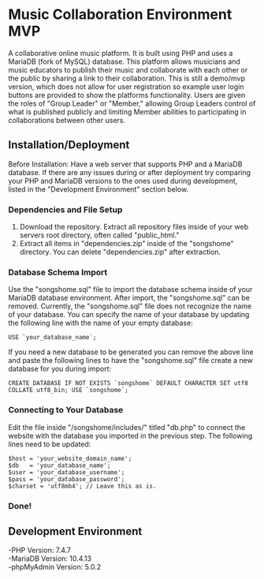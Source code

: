 # Music Collaboration Environment MVP

A collaborative online music platform. It is built using PHP and uses a MariaDB (fork of MySQL) database.
This platform allows musicians and music educators to publish their music and collaborate with each other or the public
by sharing a link to their collaboration. This is still a demo/mvp version, which does not allow for user registration
so example user login buttons are provided to show the platforms functionality. Users are given the roles of
"Group Leader" or "Member," allowing Group Leaders control of what is published publicly and limiting Member abilities
to participating in collaborations between other users.

## Installation/Deployment

Before Installation: Have a web server that supports PHP and a MariaDB database. If there are
any issues during or after deployment try comparing your PHP and MariaDB versions to the ones used during development,
listed in the "Development Environment" section below.

### Dependencies and File Setup
1. Download the repository. Extract all repository files inside of your web servers root directory, often called "public_html."
2. Extract all items in "dependencies.zip" inside of the "songshome" directory. You can delete "dependencies.zip" after extraction.

### Database Schema Import
Use the "songshome.sql" file to import the database schema inside of your MariaDB database environment. After import, the "songshome.sql"
can be removed. Currently, the "songshome.sql" file does not recognize the name of your database. You can specify the name of your database by
updating the following line with the name of your empty database:

```USE `your_database_name`;```
  
If you need a new database to be generated you can remove the above line and paste the following lines to have the "songshome.sql" file create a new database for you during import:
  
```CREATE DATABASE IF NOT EXISTS `songshome` DEFAULT CHARACTER SET utf8 COLLATE utf8_bin; USE `songshome`;``` 

### Connecting to Your Database
Edit the file inside "/songshome/includes/" titled "db.php" to connect the website with the database you imported in the previous step.
The following lines need to be updated:
```
$host = 'your_website_domain_name';
$db   = 'your_database_name';
$user = 'your_database_username';
$pass = 'your_database_password';
$charset = 'utf8mb4'; // Leave this as is.
```

### Done!

## Development Environment
-PHP Version: 7.4.7
<br>-MariaDB Version: 10.4.13 
<br>-phpMyAdmin Version: 5.0.2

